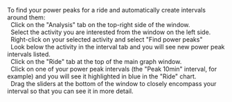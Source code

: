 To find your power peaks for a ride and automatically create intervals around them:<br>
&nbsp;&nbsp;Click on the "Analysis" tab on the top-right side of the window.<br>
&nbsp;&nbsp;Select the activity you are interested from the window on the left side.<br>
&nbsp;&nbsp;Right-click on your selected activity and select "Find power peaks"<br>
&nbsp;&nbsp;Look below the activity in the interval tab and you will see new power peak intervals listed.<br>
&nbsp;&nbsp;Click on the "Ride" tab at the top of the main graph window.<br>
&nbsp;&nbsp;Click on one of your power peak intervals (the "Peak 10min" interval, for example) and you will see it highlighted in blue in the "Ride" chart.<br>
&nbsp;&nbsp;Drag the sliders at the bottom of the window to closely encompass your interval so that you can see it in more detail.<br>
